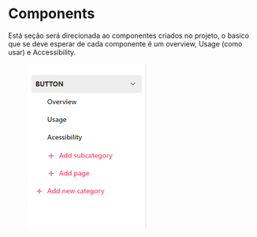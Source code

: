 # Components

Está seção será direcionada ao componentes criados no projeto, o basico que se deve esperar de cada componente é um overview, Usage (como usar) e Accessibility.



<div align="left">

<figure><img src=".gitbook/assets/image (4).png" alt=""><figcaption></figcaption></figure>

</div>
